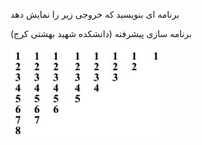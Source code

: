 برنامه ای بنویسید که خروجی زیر را نمایش دهد

برنامه سازی پیشرفته (دانشکده شهید بهشتی کرج)

<img src="./docs/question.jpg">